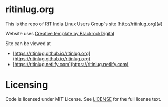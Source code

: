 # ritinlug.org

This is the repo of RIT India Linux Users Group's site [http://ritinlug.org](#)

Website uses [Creative template by BlackrockDigital](https://github.com/blackrockdigital/startbootstrap-creative/) 

Site can be viewed at 

- [https://ritinlug.github.io/ritinlug.org](https://ritinlug.github.io/ritinlug.org)
- [https://ritinlug.netlify.com](https://ritinlug.netlify.com)


# Licensing

Code is licensed under MIT License. See [LICENSE](https://github.com/ritinlug/ritinlug.org/blob/master/LICENSE) for the full license text.
